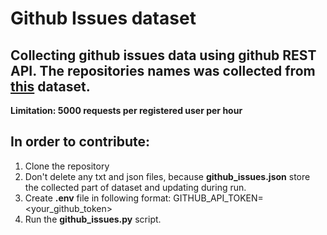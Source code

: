 # Github Issues dataset

## Collecting github issues data using github REST API. The repositories names was collected from [this](https://huggingface.co/datasets/code_search_net) dataset.
**Limitation: 5000 requests per registered user per hour**

## In order to contribute:
1. Clone the repository
2. Don't delete any txt and json files, because **github_issues.json** store the collected part of dataset and updating during run.
3. Create **.env** file in following format:
GITHUB_API_TOKEN=<your_github_token>
4. Run the **github_issues.py** script.
